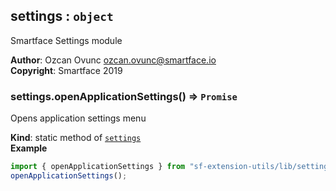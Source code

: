 <a name="module_settings"></a>

## settings : <code>object</code>
Smartface Settings module

**Author**: Ozcan Ovunc <ozcan.ovunc@smartface.io>  
**Copyright**: Smartface 2019  
<a name="module_settings.openApplicationSettings"></a>

### settings.openApplicationSettings() ⇒ <code>Promise</code>
Opens application settings menu

**Kind**: static method of [<code>settings</code>](#module_settings)  
**Example**  
```js
import { openApplicationSettings } from "sf-extension-utils/lib/settings";
openApplicationSettings();
```
